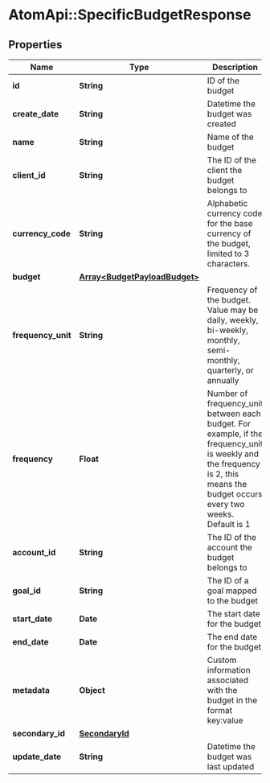 # AtomApi::SpecificBudgetResponse

## Properties
Name | Type | Description | Notes
------------ | ------------- | ------------- | -------------
**id** | **String** | ID of the budget | [optional] 
**create_date** | **String** | Datetime the budget was created | [optional] 
**name** | **String** | Name of the budget | 
**client_id** | **String** | The ID of the client the budget belongs to | 
**currency_code** | **String** | Alphabetic currency code for the base currency of the budget, limited to 3 characters. | 
**budget** | [**Array&lt;BudgetPayloadBudget&gt;**](BudgetPayloadBudget.md) |  | 
**frequency_unit** | **String** | Frequency of the budget. Value may be daily, weekly, bi-weekly, monthly, semi-monthly, quarterly, or annually | 
**frequency** | **Float** | Number of frequency_unit between each budget. For example, if the frequency_unit is weekly and the frequency is 2, this means the budget occurs every two weeks. Default is 1 | [optional] 
**account_id** | **String** | The ID of the account the budget belongs to | [optional] 
**goal_id** | **String** | The ID of a goal mapped to the budget | [optional] 
**start_date** | **Date** | The start date for the budget | [optional] 
**end_date** | **Date** | The end date for the budget | [optional] 
**metadata** | **Object** | Custom information associated with the budget in the format key:value | [optional] 
**secondary_id** | [**SecondaryId**](SecondaryId.md) |  | [optional] 
**update_date** | **String** | Datetime the budget was last updated | [optional] 


